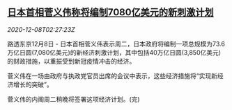 <!--1607396146000-->
[日本首相菅义伟称将编制7080亿美元的新刺激计划](https://cn.reuters.com/article/japan-suga-stimulus-plan-1208-idCNKBS28I09D)
------

<div><i>2020-12-08T02:27:23Z</i></div><p>路透东京12月8日 - 日本首相菅义伟表示周二，日本政府将编制一项总规模为73.6万亿日圆(7,080亿美元)的新经济刺激计划，其中包括40万亿日圆(3,850亿美元)的财政措施，以重振受到新冠疫情冲击的经济。</p><p>菅义伟在一场由政府与执政党官员出席的会议中表示，这些经济措施将“实现新经济增长的突破”。</p><p>菅义伟的内阁周二稍晚将签署这项经济计划。(完)</p>
